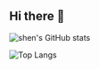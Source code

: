 ## Hi there 👋

<!--
**cdog-shen/cdog-shen** is a ✨ _special_ ✨ repository because its `README.md` (this file) appears on your GitHub profile.

Here are some ideas to get you started:

- 🔭 I’m currently working on ...
- 🌱 I’m currently learning ...
- 👯 I’m looking to collaborate on ...
- 🤔 I’m looking for help with ...
- 💬 Ask me about ...
- 📫 How to reach me: ...
- 😄 Pronouns: ...
- ⚡ Fun fact: ...
-->



![shen's GitHub stats](https://github-readme-stats.vercel.app/api?username=cdog-shen&show_icons=true&theme=radical)

![Top Langs](https://github-readme-stats.vercel.app/api/top-langs/?username=cdog-shen&layout=donut)
